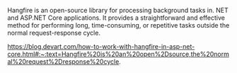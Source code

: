 Hangfire is an open-source library for processing background tasks in. NET and ASP.NET Core applications. It provides a straightforward and effective method for performing long, time-consuming, or repetitive tasks outside the normal request-response cycle. 

https://blog.devart.com/how-to-work-with-hangfire-in-asp-net-core.html#:~:text=Hangfire%20is%20an%20open%2Dsource,the%20normal%20request%2Dresponse%20cycle.
